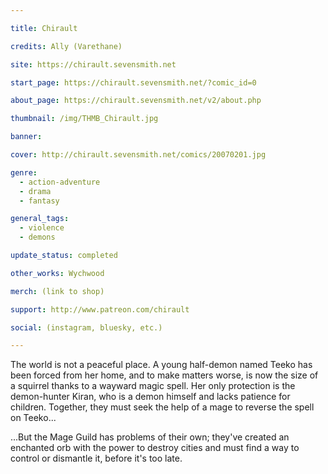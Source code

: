 ```yaml
---

title: Chirault

credits: Ally (Varethane)

site: https://chirault.sevensmith.net

start_page: https://chirault.sevensmith.net/?comic_id=0

about_page: https://chirault.sevensmith.net/v2/about.php

thumbnail: /img/THMB_Chirault.jpg

banner:

cover: http://chirault.sevensmith.net/comics/20070201.jpg

genre: 
  - action-adventure
  - drama
  - fantasy

general_tags: 
  - violence
  - demons

update_status: completed

other_works: Wychwood

merch: (link to shop)

support: http://www.patreon.com/chirault

social: (instagram, bluesky, etc.)

---
```


The world is not a peaceful place. A young half-demon named Teeko has been forced from her home, and to make matters worse, is now the size of a squirrel thanks to a wayward magic spell. Her only protection is the demon-hunter Kiran, who is a demon himself and lacks patience for children. Together, they must seek the help of a mage to reverse the spell on Teeko...

...But the Mage Guild has problems of their own; they've created an enchanted orb with the power to destroy cities and must find a way to control or dismantle it, before it's too late.

